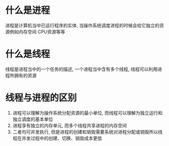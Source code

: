 #  什么是进程

进程是计算机当中已运行程序的实体, 当操作系统调度进程的时候会给它独立的资源例如内存空间 CPU资源等等

# 什么是线程

线程是进程当中的一个任务的描述, 一个进程当中含有多个线程, 线程可以利用进程所拥有的资源

# 线程与进程的区别

1. 进程可以理解为操作系统分配资源的最小单位, 而线程可以理解为独立运行和独立调度的基本单位
2. 进程享有独立的内存单元, 而多个线程共享进程的内存空间
3. 二者均可并发执行, 但是进程的创建和销毁需要系统对进程分配或销毁所以线程在并发过程中的创建、切换、销毁成本更低
